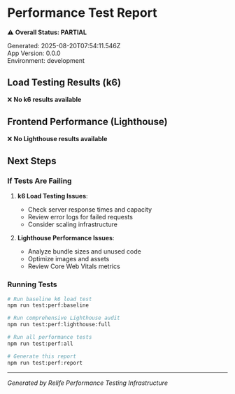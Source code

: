 # Performance Test Report

⚠️ **Overall Status: PARTIAL**

Generated: 2025-08-20T07:54:11.546Z  
App Version: 0.0.0  
Environment: development

## Load Testing Results (k6)

❌ **No k6 results available**

## Frontend Performance (Lighthouse)

❌ **No Lighthouse results available**

## Next Steps

### If Tests Are Failing
1. **k6 Load Testing Issues**:
   - Check server response times and capacity
   - Review error logs for failed requests
   - Consider scaling infrastructure

2. **Lighthouse Performance Issues**:
   - Analyze bundle sizes and unused code
   - Optimize images and assets
   - Review Core Web Vitals metrics

### Running Tests
```bash
# Run baseline k6 load test
npm run test:perf:baseline

# Run comprehensive Lighthouse audit
npm run test:perf:lighthouse:full

# Run all performance tests
npm run test:perf:all

# Generate this report
npm run test:perf:report
```

---
*Generated by Relife Performance Testing Infrastructure*
